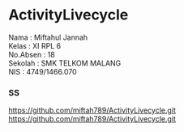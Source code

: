 # ActivityLivecycle

<p>
Nama : Miftahul Jannah <br>
Kelas : XI RPL 6<br>
No.Absen : 18 <br>
Sekolah : SMK TELKOM MALANG <br>
NIS : 4749/1466.070
</p>
<h3> SS </h3>

https://github.com/miftah789/ActivityLivecycle.git
https://github.com/miftah789/ActivityLivecycle.git
